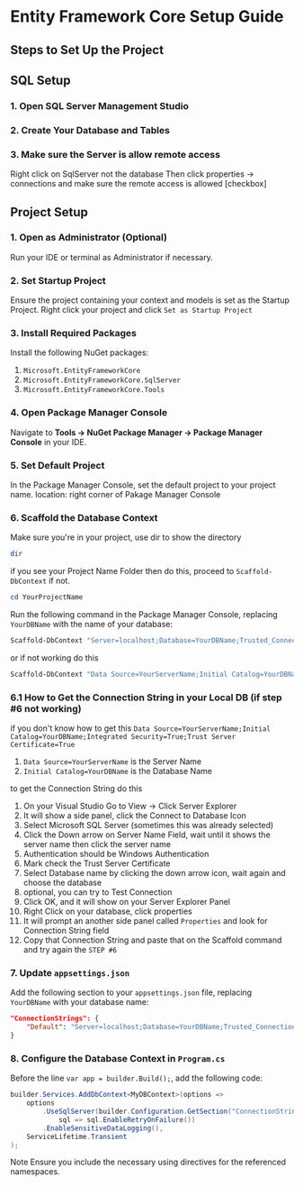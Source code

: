 # Entity Framework Core Setup Guide

## Steps to Set Up the Project

## SQL Setup

### 1. Open SQL Server Management Studio
### 2. Create Your Database and Tables
### 3. Make sure the Server is allow remote access
Right click on SqlServer not the database
Then click properties -> connections and make sure the remote access is allowed [checkbox]

## Project Setup

### 1. Open as Administrator (Optional)
Run your IDE or terminal as Administrator if necessary.

### 2. Set Startup Project
Ensure the project containing your context and models is set as the Startup Project.
Right click your project and click `Set as Startup Project`

### 3. Install Required Packages
Install the following NuGet packages:
1. `Microsoft.EntityFrameworkCore`
2. `Microsoft.EntityFrameworkCore.SqlServer`
3. `Microsoft.EntityFrameworkCore.Tools`

### 4. Open Package Manager Console
Navigate to **Tools -> NuGet Package Manager -> Package Manager Console** in your IDE.

### 5. Set Default Project
In the Package Manager Console, set the default project to your project name.
location: right corner of Pakage Manager Console

### 6. Scaffold the Database Context

Make sure you're in your project, use dir to show the directory
```powershell
dir
```
if you see your Project Name Folder then do this, proceed to `Scaffold-DbContext` if not.
```powershell
cd YourProjectName
```
Run the following command in the Package Manager Console, replacing `YourDBName` with the name of your database:
```powershell
Scaffold-DbContext "Server=localhost;Database=YourDBName;Trusted_Connection=True;" Microsoft.EntityFrameworkCore.SqlServer -OutputDir Models -ContextDir Context -Context MyDBContext -f
```
or if not working do this
```powershell
Scaffold-DbContext "Data Source=YourServerName;Initial Catalog=YourDBName;Integrated Security=True;Trust Server Certificate=True;" Microsoft.EntityFrameworkCore.SqlServer -OutputDir Models -ContextDir Context -Context MyDBContext -f
```

### 6.1 How to Get the Connection String in your Local DB (if step #6 not working)

if you don't know how to get this `Data Source=YourServerName;Initial Catalog=YourDBName;Integrated Security=True;Trust Server Certificate=True`
1. `Data Source=YourServerName` is the Server Name
1. `Initial Catalog=YourDBName` is the Database Name

to get the Connection String do this

1. On your Visual Studio Go to View -> Click Server Explorer
2. It will show a side panel, click the Connect to Database Icon
3. Select Microsoft SQL Server (sometimes this was already selected)
4. Click the Down arrow on Server Name Field, wait until it shows the server name then click the server name
5. Authentication should be Windows Authentication
6. Mark check the Trust Server Certificate
7. Select Database name by clicking the down arrow icon, wait again and choose the database
8. optional, you can try to Test Connection
9. Click OK, and it will show on your Server Explorer Panel
10. Right Click on your database, click properties
11. It will prompt an another side panel called `Properties` and look for Connection String field
12. Copy that Connection String and paste that on the Scaffold command and try again the `STEP #6`


### 7. Update `appsettings.json`
Add the following section to your `appsettings.json` file, replacing `YourDBName` with your database name:

```json
"ConnectionStrings": {
    "Default": "Server=localhost;Database=YourDBName;Trusted_Connection=True;"
}
```

### 8. Configure the Database Context in `Program.cs`

Before the line `var app = builder.Build();`, add the following code:

```csharp
builder.Services.AddDbContext<MyDBContext>(options =>
    options
        .UseSqlServer(builder.Configuration.GetSection("ConnectionStrings:Default").Value,
            sql => sql.EnableRetryOnFailure())
        .EnableSensitiveDataLogging(), 
    ServiceLifetime.Transient
);
```

Note
Ensure you include the necessary using directives for the referenced namespaces.
